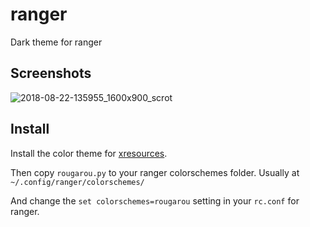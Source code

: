 # ranger
Dark theme for ranger

## Screenshots
![2018-08-22-135955_1600x900_scrot](https://user-images.githubusercontent.com/2269864/44481527-00eeb200-a614-11e8-98ec-868ee2f6b886.png)

## Install
Install the color theme for [xresources](https://github.com/RougarouTheme/xresources).

Then copy `rougarou.py` to your ranger colorschemes folder. Usually at `~/.config/ranger/colorschemes/`

And change the `set colorschemes=rougarou` setting in your `rc.conf` for ranger.
